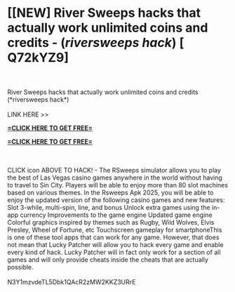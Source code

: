 # [[NEW] River Sweeps hacks that actually work unlimited coins and credits - (*riversweeps hack*) [ Q72kYZ9]
<br>
<br>River Sweeps hacks that actually work unlimited coins and credits (*riversweeps hack*)
<br>
<br>LINK HERE >> 

**[=CLICK HERE TO GET FREE=](https://www.google.com/url?q=https%3A%2F%2Fappbitly.com%2FuxHKU)**


**[=CLICK HERE TO GET FREE=](https://www.google.com/url?q=https%3A%2F%2Fappbitly.com%2FuxHKU)**


<br>
<br>CLICK  icon ABOVE TO HACK! - The RSweeps simulator allows you to play the best of Las Vegas casino games anywhere in the world without having to travel to Sin City.  Players will be able to enjoy more than 80 slot machines based on various themes.  In the Rsweeps Apk 2025, you will be able to enjoy the updated version of the following casino games and new features: Slot  3-while, multi-spin, line, and bonus Unlock extra games using the in-app currency Improvements to the game engine Updated game engine Colorful graphics inspired by themes such as Rugby, Wild Wolves, Elvis Presley, Wheel of Fortune, etc Touchscreen gameplay for smartphoneThis is one of these tool apps that can work for any game.   However, that does not mean that Lucky Patcher will allow you to hack every game and enable every kind of hack.  Lucky Patcher will in fact only work for a section of all games and will only provide cheats inside the cheats that are actually possible. 
<br>
<br>N3Y1mzvdeTL5Dbk1QAcR2zMW2KKZ3URrE
<br>
